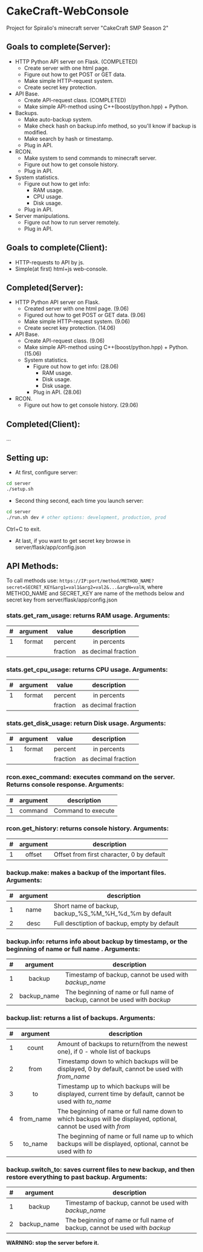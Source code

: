 # CakeCraft-WebConsole
Project for Spiralio's minecraft server "CakeCraft SMP Season 2"

## Goals to complete(Server):
- HTTP Python API server on Flask. (COMPLETED)
  * Create server with one html page.
  * Figure out how to get POST or GET data.
  * Make simple HTTP-request system.
  * Create secret key protection.
- API Base.
  * Create API-request class. (COMPLETED)
  * Make simple API-method using C++(boost/python.hpp) + Python.
- Backups.
  * Make auto-backup system.
  * Make check hash on backup.info method, so you'll know if backup is modified.
  * Make search by hash or timestamp.
  * Plug in API.
- RCON.
  * Make system to send commands to minecraft server.
  * Figure out how to get console history.
  * Plug in API.
- System statistics.
  * Figure out how to get info:
    - RAM usage.
    - CPU usage.
    - Disk usage.
  * Plug in API.
- Server manipulations.
  * Figure out how to run server remotely.
  * Plug in API.

## Goals to complete(Client):
- HTTP-requests to API by js.
- Simple(at first) html+js web-console.

## Completed(Server):
- HTTP Python API server on Flask.
  * Created server with one html page. (9.06)
  * Figured out how to get POST or GET data. (9.06)
  * Make simple HTTP-request system. (9.06)
  * Create secret key protection. (14.06)
- API Base.
  * Create API-request class. (9.06)
  * Make simple API-method using C++(boost/python.hpp) + Python. (15.06)
  - System statistics.
    * Figure out how to get info: (28.06)
      - RAM usage.
      - Disk usage.
      - Disk usage.
    * Plug in API. (28.06)
- RCON.
  * Figure out how to get console history. (29.06)
## Completed(Client):
...

## Setting up:
- At first, configure server:
```bash
cd server
./setup.sh
```

- Second thing second, each time you launch server:
```bash
cd server
./run.sh dev # other options: development, production, prod
```

Ctrl+C to exit.

- At last, if you want to get secret key browse in server/flask/app/config.json

## API Methods:
To call methods use: `https://IP:port/method/METHOD_NAME?secret=SECRET_KEY&arg1=val1&arg2=val2&...&argN=valN`, where METHOD_NAME and SECRET_KEY are name of the methods below and secret key from server/flask/app/config.json

### **stats.get_ram_usage**: returns RAM usage. Arguments:

| # | argument |   value  | description         |
|--:|:--------:|:--------:|:-------------------:|
|  1|  format  |  percent | in percents         |
|   |          | fraction | as decimal fraction |

### **stats.get_cpu_usage**: returns CPU usage. Arguments:

| # | argument |   value  | description         |
|--:|:--------:|:--------:|:-------------------:|
|  1|  format  |  percent | in percents         |
|   |          | fraction | as decimal fraction |

### **stats.get_disk_usage**: return Disk usage. Arguments:

| # | argument |   value  | description         |
|--:|:--------:|:--------:|:-------------------:|
|  1|  format  |  percent | in percents         |
|   |          | fraction | as decimal fraction |



### **rcon.exec_command**: executes command on the server. Returns console response. Arguments:

| # | argument | description |
|--:|:--------:|-------------|
|  1| command | Command to execute |

### **rcon.get_history**: returns console history. Arguments:

| # | argument | description |
|--:|:--------:|-------------|
|  1| offset | Offset from first character, 0 by default |

### **backup.make**: makes a backup of the important files. Arguments:

| # | argument | description |
|--:|:--------:|-------------|
|  1| name | Short name of backup, backup_%S_%M_%H_%d_%m by default |
|  2| desc | Full desctiption of backup, empty by default |

### **backup.info**: returns info about backup by timestamp, or the beginning of name or full name . Arguments:
| # | argument | description |
|--:|:--------:|-------------|
|  1| backup | Timestamp of backup, cannot be used with *backup_name* |
|  2| backup_name | The beginning of name or full name of backup, cannot be used with *backup* |

### **backup.list**: returns a list of backups. Arguments:

| # | argument | description |
|--:|:--------:|-------------|
|  1| count | Amount of backups to return(from the newest one), if 0 - whole list of backups |
|  2| from | Timestamp down to which backups will be displayed, 0 by default, cannot be used with *from_name* |
|  3| to | Timestamp up to which backups will be displayed, current time by default, cannot be used with *to_name* |
|  4| from_name | The beginning of name or full name down to which backups will be displayed, optional, cannot be used with *from* |
|  5| to_name | The beginning of name or full name up to which backups will be displayed, optional, cannot be used with *to* |

### **backup.switch_to**: saves current files to new backup, and then restore everything to past backup. Arguments:

| # | argument | description |
|--:|:--------:|-------------|
|  1| backup | Timestamp of backup, cannot be used with *backup_name* |
|  2| backup_name | The beginning of name or full name of backup, cannot be used with *backup* |

**WARNING: stop the server before it.**
